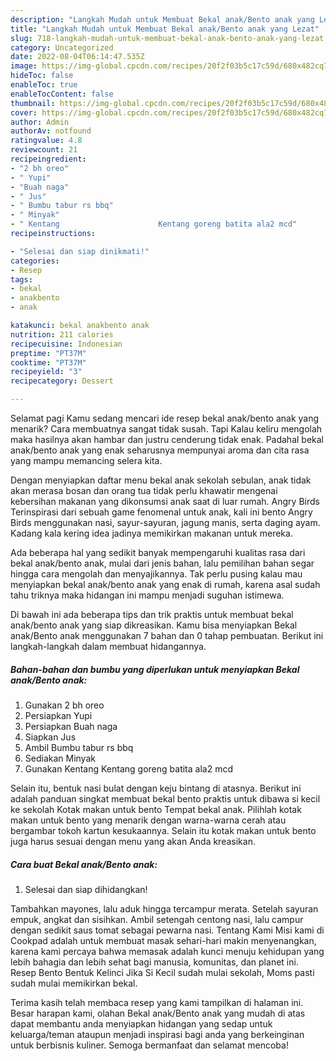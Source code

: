 ```yaml
---
description: "Langkah Mudah untuk Membuat Bekal anak/Bento anak yang Lezat"
title: "Langkah Mudah untuk Membuat Bekal anak/Bento anak yang Lezat"
slug: 718-langkah-mudah-untuk-membuat-bekal-anak-bento-anak-yang-lezat
category: Uncategorized
date: 2022-08-04T06:14:47.535Z
image: https://img-global.cpcdn.com/recipes/20f2f03b5c17c59d/680x482cq70/bekal-anakbento-anak-foto-resep-utama.jpg
hideToc: false
enableToc: true
enableTocContent: false
thumbnail: https://img-global.cpcdn.com/recipes/20f2f03b5c17c59d/680x482cq70/bekal-anakbento-anak-foto-resep-utama.jpg
cover: https://img-global.cpcdn.com/recipes/20f2f03b5c17c59d/680x482cq70/bekal-anakbento-anak-foto-resep-utama.jpg
author: Admin
authorAv: notfound
ratingvalue: 4.8
reviewcount: 21
recipeingredient:
- "2 bh oreo"
- " Yupi"
- "Buah naga"
- " Jus"
- " Bumbu tabur rs bbq"
- " Minyak"
- " Kentang                      Kentang goreng batita ala2 mcd"
recipeinstructions:

- "Selesai dan siap dinikmati!"
categories:
- Resep
tags:
- bekal
- anakbento
- anak

katakunci: bekal anakbento anak 
nutrition: 211 calories
recipecuisine: Indonesian
preptime: "PT37M"
cooktime: "PT37M"
recipeyield: "3"
recipecategory: Dessert

---
```



Selamat pagi Kamu sedang mencari ide resep bekal anak/bento anak yang menarik? Cara membuatnya sangat tidak susah. Tapi Kalau keliru mengolah maka hasilnya akan hambar dan justru cenderung tidak enak. Padahal bekal anak/bento anak yang enak seharusnya mempunyai aroma dan cita rasa yang mampu memancing selera kita.


Dengan menyiapkan daftar menu bekal anak sekolah sebulan, anak tidak akan merasa bosan dan orang tua tidak perlu khawatir mengenai kebersihan makanan yang dikonsumsi anak saat di luar rumah. Angry Birds Terinspirasi dari sebuah game fenomenal untuk anak, kali ini bento Angry Birds menggunakan nasi, sayur-sayuran, jagung manis, serta daging ayam. Kadang kala kering idea jadinya memikirkan makanan untuk mereka.

Ada beberapa hal yang sedikit banyak mempengaruhi kualitas rasa dari bekal anak/bento anak, mulai dari jenis bahan, lalu pemilihan bahan segar hingga cara mengolah dan menyajikannya. Tak perlu pusing kalau mau menyiapkan bekal anak/bento anak yang enak di rumah, karena asal sudah tahu triknya maka hidangan ini mampu menjadi suguhan istimewa.


Di bawah ini ada beberapa tips dan trik praktis untuk membuat bekal anak/bento anak yang siap dikreasikan. Kamu bisa menyiapkan Bekal anak/Bento anak menggunakan 7 bahan dan 0 tahap pembuatan. Berikut ini langkah-langkah dalam membuat hidangannya.

<!--inarticleads1-->

##### Bahan-bahan dan bumbu yang diperlukan untuk menyiapkan Bekal anak/Bento anak:

1. Gunakan 2 bh oreo
1. Persiapkan  Yupi
1. Persiapkan Buah naga
1. Siapkan  Jus
1. Ambil  Bumbu tabur rs bbq
1. Sediakan  Minyak
1. Gunakan  Kentang                      Kentang goreng batita ala2 mcd


Selain itu, bentuk nasi bulat dengan keju bintang di atasnya. Berikut ini adalah panduan singkat membuat bekal bento praktis untuk dibawa si kecil ke sekolah Kotak makan untuk bento Tempat bekal anak. Pilihlah kotak makan untuk bento yang menarik dengan warna-warna cerah atau bergambar tokoh kartun kesukaannya. Selain itu kotak makan untuk bento juga harus sesuai dengan menu yang akan Anda kreasikan. 

<!--inarticleads2-->

##### Cara buat Bekal anak/Bento anak:


1. Selesai dan siap dihidangkan!

Tambahkan mayones, lalu aduk hingga tercampur merata. Setelah sayuran empuk, angkat dan sisihkan. Ambil setengah centong nasi, lalu campur dengan sedikit saus tomat sebagai pewarna nasi. Tentang Kami Misi kami di Cookpad adalah untuk membuat masak sehari-hari makin menyenangkan, karena kami percaya bahwa memasak adalah kunci menuju kehidupan yang lebih bahagia dan lebih sehat bagi manusia, komunitas, dan planet ini. Resep Bento Bentuk Kelinci Jika Si Kecil sudah mulai sekolah, Moms pasti sudah mulai memikirkan bekal. 

Terima kasih telah membaca resep yang kami tampilkan di halaman ini. Besar harapan kami, olahan Bekal anak/Bento anak yang mudah di atas dapat membantu anda menyiapkan hidangan yang sedap untuk keluarga/teman ataupun menjadi inspirasi bagi anda yang berkeinginan untuk berbisnis kuliner. Semoga bermanfaat dan selamat mencoba!
